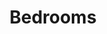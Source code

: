 ---
layout: page
title: Bedrooms
#background_style: bg-info
# background_image: url('assets/img/backgrounds/bedroom.jpg')
# Add a link to the the top menu
menus:
  header:
    title: Links
    weight: 2

sections:
  - type: call-to-action.html
    section_id: bedroom-intro
    background_style: bg-primary
    title: Four en-suite bedrooms
    text: >+
      Lorem ipsum dolor sit amet, consectetur adipiscing elit, sed do eiusmod tempor incididunt ut labore et dolore magna aliqua. Ut enim ad minim veniam, quis nostrud exercitation ullamco laboris nisi ut aliquip ex ea commodo consequat. Duis aute irure dolor in reprehenderit in voluptate velit esse cillum dolore eu fugiat nulla pariatur. Excepteur sint occaecat cupidatat non proident, sunt in culpa qui officia deserunt mollit anim id est laborum.

  - type: area-photos.html
    # this section has always ID 'photos'
    section_id: photos
    features:
      - title: Feature 1
        text: This is a very short Feature description.
        icon: fv_in_44.jpg
        url: '#'
        room: bedroom
      - title: Feature 2
        text: This is a very short Feature description.
        icon: fv_in_45.jpg
        url: '#'
        room: bedroom
      - title: Feature 3
        text: This is a very short Feature description.
        icon: fv_in_74.jpg
        room: bedroom

---